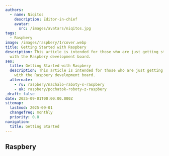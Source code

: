 ```yaml
---
authors:
  - name: Niqitos
    description: Editor-in-chief
    avatar:
      src: /images/avatars/niqitos.jpg
tags:
  - Raspbery
image: /images/raspbery/1/cover.webp
title: Getting Started with Raspbery
description: This article is intended for those who are just getting started
  with the Raspbery development board.
seo:
  title: Getting Started with Raspbery
  description: This article is intended for those who are just getting started
    with the Raspbery development board.
  alternate:
    - ru: raspbery/nachalo-raboty-s-raspbery
    - uk: raspbery/pochatok-roboty-z-raspbery
_draft: false
date: 2025-09-01T00:00:00.000Z
sitemap:
  lastmod: 2025-09-01
  changefreq: monthly
  priority: 0.8
navigation:
  title: Getting Started
---
```


## Raspbery
